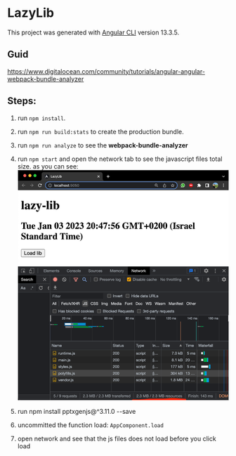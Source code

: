 # LazyLib

This project was generated with [Angular CLI](https://github.com/angular/angular-cli) version 13.3.5.

## Guid
https://www.digitalocean.com/community/tutorials/angular-angular-webpack-bundle-analyzer

## Steps:
1) run `npm install`.
2) run `npm run build:stats` to create the production bundle. 
3) run `npm run analyze` to see the **webpack-bundle-analyzer** 
4) run `npm start` and open the network tab to see the javascript files total size.
as you can see:
![img_1.png](img_1.png)

5) run npm install pptxgenjs@^3.11.0 --save 
6) uncommitted the function load: `AppComponent.load`
7) open network and see that the js files does not load before you click load



[//]: # ()
[//]: # ("jspdf": "^2.5.1",)

[//]: # ("pptxgenjs": "^3.11.0",)

